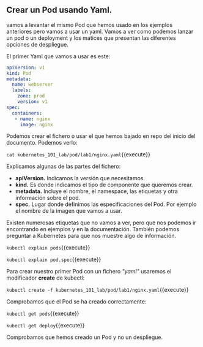 ## Crear un Pod usando Yaml.

vamos a levantar el mismo Pod que hemos usado en los ejemplos anteriores pero vamos a usar un yaml. Vamos a ver como podemos lanzar un pod o un deployment y los matices que presentan las diferentes opciones de despliegue.

El primer Yaml que vamos a usar es este:

```yaml
apiVersion: v1
kind: Pod
metadata:
  name: webserver
  labels:
    zone: prod
    version: v1
spec:
  containers:
   - name: nginx   
     image: nginx
```

Podemos crear el fichero o usar el que hemos bajado en repo del inicio del documento. Podemos verlo:

`cat kubernetes_101_lab/pod/lab1/nginx.yaml`{{execute}}

Explicamos algunas de las partes del fichero:

- **apiVersion.** Indicamos la versión que necesitamos.
- **kind.** Es donde indicamos el tipo de componente que queremos crear.
- **metadata.** Incluye el nombre, el namespace, las etiquetas y otra información sobre el pod.
- **spec.** Lugar donde definimos las especificaciones del Pod. Por ejemplo el nombre de la imagen que vamos a usar.

Existen numerosas etiquetas que no vamos a ver, pero que nos podemos ir encontrando en ejemplos y en la documentación. También podemos preguntar a Kubernetes para que nos muestre algo de información.

`kubectl explain pods`{{execute}}

`kubectl explain pod.spec`{{execute}}

Para crear nuestro primer Pod con un fichero *"yaml"* usaremos el modificador **create** de kubectl:

`kubectl create -f kubernetes_101_lab/pod/lab1/nginx.yaml`{{execute}}

Comprobamos que el Pod se ha creado correctamente:

`kubectl get pods`{{execute}}

`kubectl get deploy`{{execute}} 

Comprobamos que hemos creado un Pod y no un despliegue.

